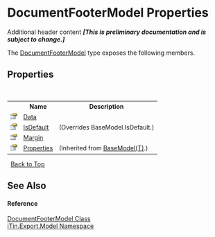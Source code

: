 # DocumentFooterModel Properties
Additional header content _**\[This is preliminary documentation and is subject to change.\]**_

The <a href="cefbe81a-a024-dc8a-bc8c-bc7cf73dd579">DocumentFooterModel</a> type exposes the following members.


## Properties
&nbsp;<table><tr><th></th><th>Name</th><th>Description</th></tr><tr><td>![Public property](media/pubproperty.gif "Public property")</td><td><a href="e2fba3a3-9480-8658-7a9b-d9f33bf385d8">Data</a></td><td /></tr><tr><td>![Public property](media/pubproperty.gif "Public property")</td><td><a href="8f5ae1f6-7bf2-3a30-d65f-82fa0e3bb291">IsDefault</a></td><td> (Overrides BaseModel.IsDefault.)</td></tr><tr><td>![Public property](media/pubproperty.gif "Public property")</td><td><a href="0c80f13e-9adc-f70b-75ec-b70d3564061f">Margin</a></td><td /></tr><tr><td>![Public property](media/pubproperty.gif "Public property")</td><td><a href="7e88785e-5670-4515-defa-d3f60ae16111">Properties</a></td><td> (Inherited from <a href="6632f561-4175-f1f2-939c-ac8b10159529">BaseModel(T)</a>.)</td></tr></table>&nbsp;
<a href="#documentfootermodel-properties">Back to Top</a>

## See Also


#### Reference
<a href="cefbe81a-a024-dc8a-bc8c-bc7cf73dd579">DocumentFooterModel Class</a><br /><a href="ef57ffcc-e95e-b212-5a46-9aa6f5a3511f">iTin.Export.Model Namespace</a><br />
